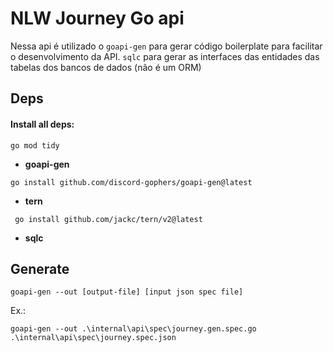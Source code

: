 # NLW Journey Go api

Nessa api é utilizado o `goapi-gen` para gerar código boilerplate para facilitar o desenvolvimento da API.
`sqlc` para gerar as interfaces das entidades das tabelas dos bancos de dados (não é um ORM)


## Deps

#### Install all deps:
```shell
go mod tidy
```

- **goapi-gen**
```shell
go install github.com/discord-gophers/goapi-gen@latest
```

- **tern**
```shell
 go install github.com/jackc/tern/v2@latest
 ```

- **sqlc**


## Generate

```shell
goapi-gen --out [output-file] [input json spec file]
```
Ex.:
```shell
goapi-gen --out .\internal\api\spec\journey.gen.spec.go .\internal\api\spec\journey.spec.json
```